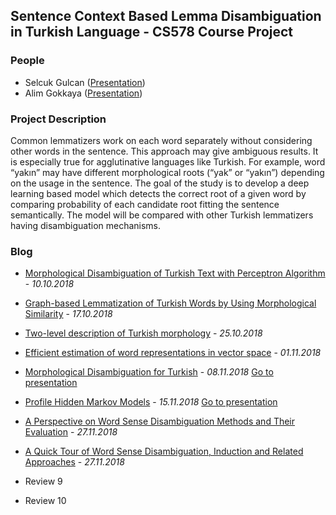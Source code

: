 ## Sentence Context Based Lemma Disambiguation in Turkish Language - CS578 Course Project

### People

 - Selcuk Gulcan ([Presentation](presentations/presentation_selcuk.pdf))
 - Alim Gokkaya ([Presentation](presentations/Profile%20Hidden%20Markov%20Models.pdf))

### Project Description

  Common lemmatizers work on each word separately without considering other words in the sentence. This approach may give ambiguous results. It is especially true for agglutinative languages like Turkish. For example, word “yakın” may have different morphological roots (“yak” or “yakın”) depending on the usage in the sentence. The goal of the study is to develop a deep learning based model which detects the correct root of a given word by comparing probability of each candidate root fitting the sentence semantically. The model will be compared with other Turkish lemmatizers having disambiguation mechanisms.

### Blog

 - [Morphological Disambiguation of Turkish Text with Perceptron Algorithm](review1.html) - *10.10.2018*

 - [Graph-based Lemmatization of Turkish Words by Using Morphological Similarity](review2.html) - *17.10.2018*
 
 - [Two-level description of Turkish morphology](review3.html) - *25.10.2018*
 
 - [Efficient estimation of word representations in vector space](review4.html) - *01.11.2018*
 
 - [Morphological Disambiguation for Turkish](review5.html) - *08.11.2018* [Go to presentation](presentations/presentation_selcuk.pdf)
 
 - [Profile Hidden Markov Models](review6.html) - *15.11.2018* [Go to presentation](presentations/Profile%20Hidden%20Markov%20Models.pdf)

 - [A Perspective on Word Sense Disambiguation Methods and Their Evaluation](review7.html) - *27.11.2018*
 
 - [A Quick Tour of Word Sense Disambiguation, Induction and Related Approaches](review8.html) - *27.11.2018*
 
 - Review 9
 
 - Review 10
 
